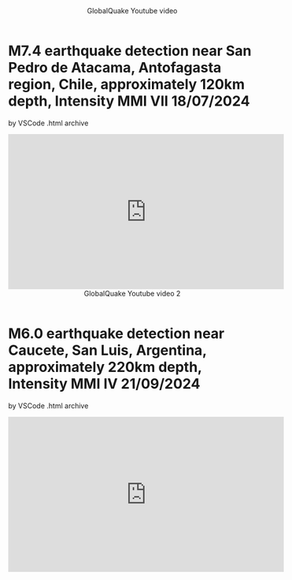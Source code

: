 <body>

<header>GlobalQuake Youtube video</header>


<h1>M7.4 earthquake detection near San Pedro de Atacama, Antofagasta region, Chile, approximately 120km depth, Intensity MMI VII 18/07/2024</h1>
<p>by VSCode .html archive</p>



<iframe width="560" height="315" src="https://www.youtube.com/embed/QaWP1m4By_g?si=Xl3V-h2sexytTr9w" title="YouTube video player" frameborder="0" allow="accelerometer; autoplay; clipboard-write; encrypted-media; gyroscope; picture-in-picture; web-share" referrerpolicy="strict-origin-when-cross-origin" allowfullscreen></iframe>


<header>GlobalQuake Youtube video 2</header>


<h1>M6.0 earthquake detection near Caucete, San Luis, Argentina, approximately 220km depth, Intensity MMI IV 21/09/2024</h1>
<p>by VSCode .html archive</p>



<iframe width="560" height="315" src="https://www.youtube.com/embed/2tynhjhaWCc?si=LrNuiMFGdF6RGLwG" title="YouTube video player" frameborder="0" allow="accelerometer; autoplay; clipboard-write; encrypted-media; gyroscope; picture-in-picture; web-share" referrerpolicy="strict-origin-when-cross-origin" allowfullscreen></iframe>


</body>

